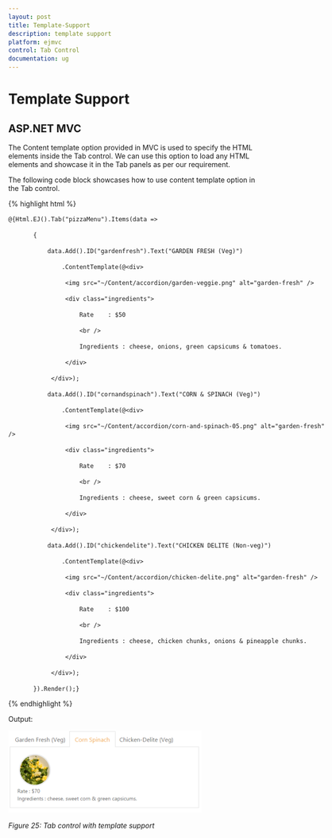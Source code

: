 ```yaml
---
layout: post
title: Template-Support
description: template support
platform: ejmvc
control: Tab Control
documentation: ug
---
```


# Template Support

## ASP.NET MVC

The Content template option provided in MVC is used to specify the HTML elements inside the Tab control. We can use this option to load any HTML elements and showcase it in the Tab panels as per our requirement.

The following code block showcases how to use content template option in the Tab control.



{% highlight html %}



<div style="width:650px">

    @{Html.EJ().Tab("pizzaMenu").Items(data =>

           {

               data.Add().ID("gardenfresh").Text("GARDEN FRESH (Veg)")

                   .ContentTemplate(@<div>

                    <img src="~/Content/accordion/garden-veggie.png" alt="garden-fresh" />

                    <div class="ingredients">

                        Rate    : $50

                        <br />

                        Ingredients : cheese, onions, green capsicums & tomatoes.

                    </div>

                </div>);

               data.Add().ID("cornandspinach").Text("CORN & SPINACH (Veg)")

                   .ContentTemplate(@<div>

                    <img src="~/Content/accordion/corn-and-spinach-05.png" alt="garden-fresh" />

                    <div class="ingredients">

                        Rate    : $70

                        <br />

                        Ingredients : cheese, sweet corn & green capsicums.

                    </div>

                </div>);

               data.Add().ID("chickendelite").Text("CHICKEN DELITE (Non-veg)")

                   .ContentTemplate(@<div>

                    <img src="~/Content/accordion/chicken-delite.png" alt="garden-fresh" />

                    <div class="ingredients">

                        Rate    : $100

                        <br />

                        Ingredients : cheese, chicken chunks, onions & pineapple chunks.

                    </div>

                </div>);

           }).Render();}

</div>


{% endhighlight %}




Output:

![](Template-Support_images/Template-Support_img1.png)



_Figure 25: Tab control with template support_




